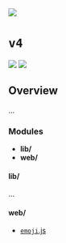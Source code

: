 <img src="https://kekse.biz/php/count.php?draw&override=github:v4&text=v4&size=128px" />

# **`v4`**
<img src="https://mirror.kekse.biz/noto-emoji-animation/emoji.php?tag=face-in-clouds&type=webp" />
<img src="https://mirror.kekse.biz/noto-emoji-animation/emoji.php?tag=plant&type=webp" />

## Overview
...

### Modules
* **lib/**
* **web/**

#### **lib/**
...

#### **web/**
* [`emoji`.js](docs/modules/emoji.md)

